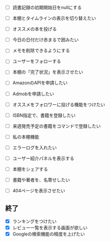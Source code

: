 - [ ] 読書記録の初期開始日をnullにする

- [ ] 本棚とタイムラインの表示を切り替えたい

- [ ] オススメの本を投げる

- [ ] 今日の日付だけ赤まるで囲みたい

- [ ] メモを削除できるようにする
- [ ] ユーザーをフォローする

- [ ] 本棚の「完了状況」を表示させたい

- [ ] AmazonのAPIを申請したい
- [ ] Admobを申請したい
- [ ] オススメをフォロワーに投げる機能をつけたい

- [ ] ISBN指定で、書籍を登録したい

- [ ] 来週発売予定の書籍をコマンドで登録したい

- [ ] 私の本棚機能

- [ ] エラーログを入れたい

- [ ] ユーザー紹介パネルを表示する
- [ ] 本棚をシェアする

- [ ] 書籍や著者を、名寄せしたい

- [ ] 404ページを表示させたい


## 終了

- [x] ランキングをつけたい
- [x] レビュー一覧を表示する画面が欲しい
- [x] Googleの検索機能の精度を上げたい
